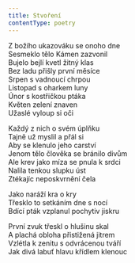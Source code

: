 ```yaml
---
title: Stvoření
contentType: poetry
---
```


<section>

Z božího ukazováku se onoho dne  
Sesmeklo tělo Kámen zazvonil  
Bujelo bejlí kvetl žitný klas  
Bez ladu přišly první měsíce  
Srpen s vadnoucí chrpou  
Listopad s oharkem luny  
Únor s kostřičkou ptáka  
Květen zelení znaven  
Užaslé vyloup si oči

Každý z nich o svém úplňku  
Tajně už myslil a přál si  
Aby se klenulo jeho carství  
Jenom tělo člověka se bránilo divům  
Ale krev jako míza se pnula k srdci  
Nalila tenkou slupku úst  
Ztékajíc neposkvrnění čela

Jako naráží kra o kry  
Třesklo to setkáním dne s nocí  
Bdící pták vzplanul pochytiv jiskru

První zvuk třeskl o hlušinu skal  
A plachá obloha přistižená jitrem  
Vzlétla k zenitu s odvrácenou tváří  
Jak divá labuť hlavu křídlem klenouc

</section>
